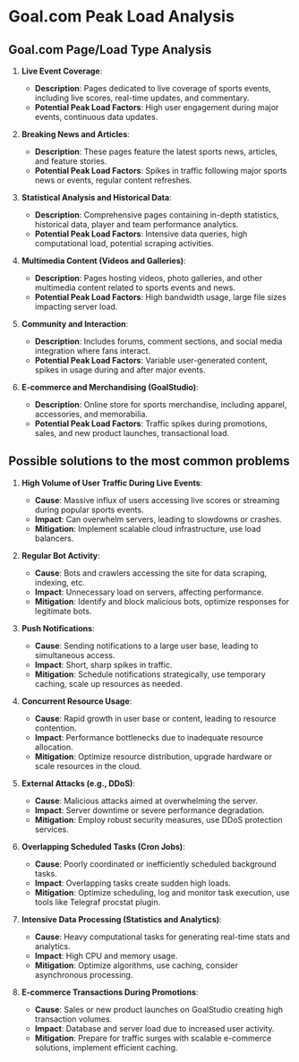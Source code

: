 # Goal.com Peak Load Analysis

## Goal.com Page/Load Type Analysis

1. **Live Event Coverage**:
   - **Description**: Pages dedicated to live coverage of sports events, including live scores, real-time updates, and commentary.
   - **Potential Peak Load Factors**: High user engagement during major events, continuous data updates.

2. **Breaking News and Articles**:
   - **Description**: These pages feature the latest sports news, articles, and feature stories.
   - **Potential Peak Load Factors**: Spikes in traffic following major sports news or events, regular content refreshes.

3. **Statistical Analysis and Historical Data**:
   - **Description**: Comprehensive pages containing in-depth statistics, historical data, player and team performance analytics.
   - **Potential Peak Load Factors**: Intensive data queries, high computational load, potential scraping activities.

4. **Multimedia Content (Videos and Galleries)**:
   - **Description**: Pages hosting videos, photo galleries, and other multimedia content related to sports events and news.
   - **Potential Peak Load Factors**: High bandwidth usage, large file sizes impacting server load.

5. **Community and Interaction**:
   - **Description**: Includes forums, comment sections, and social media integration where fans interact.
   - **Potential Peak Load Factors**: Variable user-generated content, spikes in usage during and after major events.

6. **E-commerce and Merchandising (GoalStudio)**:
   - **Description**: Online store for sports merchandise, including apparel, accessories, and memorabilia.
   - **Potential Peak Load Factors**: Traffic spikes during promotions, sales, and new product launches, transactional load.

## Possible solutions to the most common problems

1. **High Volume of User Traffic During Live Events**:
   - **Cause**: Massive influx of users accessing live scores or streaming during popular sports events.
   - **Impact**: Can overwhelm servers, leading to slowdowns or crashes.
   - **Mitigation**: Implement scalable cloud infrastructure, use load balancers.

2. **Regular Bot Activity**:
   - **Cause**: Bots and crawlers accessing the site for data scraping, indexing, etc.
   - **Impact**: Unnecessary load on servers, affecting performance.
   - **Mitigation**: Identify and block malicious bots, optimize responses for legitimate bots.

3. **Push Notifications**:
   - **Cause**: Sending notifications to a large user base, leading to simultaneous access.
   - **Impact**: Short, sharp spikes in traffic.
   - **Mitigation**: Schedule notifications strategically, use temporary caching, scale up resources as needed.

4. **Concurrent Resource Usage**:
   - **Cause**: Rapid growth in user base or content, leading to resource contention.
   - **Impact**: Performance bottlenecks due to inadequate resource allocation.
   - **Mitigation**: Optimize resource distribution, upgrade hardware or scale resources in the cloud.

5. **External Attacks (e.g., DDoS)**:
   - **Cause**: Malicious attacks aimed at overwhelming the server.
   - **Impact**: Server downtime or severe performance degradation.
   - **Mitigation**: Employ robust security measures, use DDoS protection services.

6. **Overlapping Scheduled Tasks (Cron Jobs)**:
   - **Cause**: Poorly coordinated or inefficiently scheduled background tasks.
   - **Impact**: Overlapping tasks create sudden high loads.
   - **Mitigation**: Optimize scheduling, log and monitor task execution, use tools like Telegraf procstat plugin.

7. **Intensive Data Processing (Statistics and Analytics)**:
   - **Cause**: Heavy computational tasks for generating real-time stats and analytics.
   - **Impact**: High CPU and memory usage.
   - **Mitigation**: Optimize algorithms, use caching, consider asynchronous processing.

8. **E-commerce Transactions During Promotions**:
   - **Cause**: Sales or new product launches on GoalStudio creating high transaction volumes.
   - **Impact**: Database and server load due to increased user activity.
   - **Mitigation**: Prepare for traffic surges with scalable e-commerce solutions, implement efficient caching.
